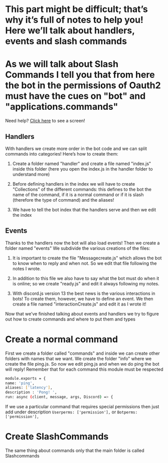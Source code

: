 # This part might be difficult; that’s why it’s full of notes to help you! Here we’ll talk about handlers, events and slash commands
# As we will talk about Slash Commands I tell you that from here the bot in the permissions of Oauth2 must have the cues on "bot" and "applications.commands"
Need help? [Click here](https://user-images.githubusercontent.com/52698241/145125369-f9b27c13-f0c2-49d3-b58e-cef4482b4e6f.png) to see a screen!


## Handlers
With handlers we create more order in the bot code and we can split commands into categories!
Here’s how to create them:
1) Create a folder named "handler" and create a file named "index.js" inside this folder (here you open the index.js in the handler folder to understand more)

2) Before defining handlers in the index we will have to create "Collections" of the different commands: this defines to the bot the name of the command, if it is a normal command or if it is slash (therefore the type of command) and the aliases!

3) We have to tell the bot index that the handlers serve and then we edit the index

## Events
Thanks to the handlers now the bot will also load events! Then we create a folder named "events"
We subdivide the various creations of the files:

1) It is important to create the file "Messagecreate.js" which allows the bot to know when to reply and when not. So we edit that file following the notes I wrote.

2) In addition to this file we also have to say what the bot must do when it is online; so we create "ready.js" and edit it always following my notes.

3) With discord.js version 13 the best news is the various interactions in bots! To create them, however, we have to define an event. We then create a file named "interactionCreate.js" and edit it as I wrote it!

Now that we’ve finished talking about events and handlers we try to figure out how to create commands and where to put them and types

# Create a normal command
First we create a folder called "commands" and inside we can create other folders with names that we want. We create the folder "info" where we create the file ping.js. So now we edit ping.js and when we do ping the bot will reply!
Remember that for each command this module must be respected

```bash
module.exports = {
name: 'ping',
aliases: ['latency'],
description : 'Pong! ',
run: async (client, message, args, Discord) => {
```

If we use a particular command that requires special permissions then just add under description ```Userperms: ['permission'],``` or ```Botperms: ['permission'],```

# Create SlashCommands
The same thing about commands only that the main folder is called Slashcommands

